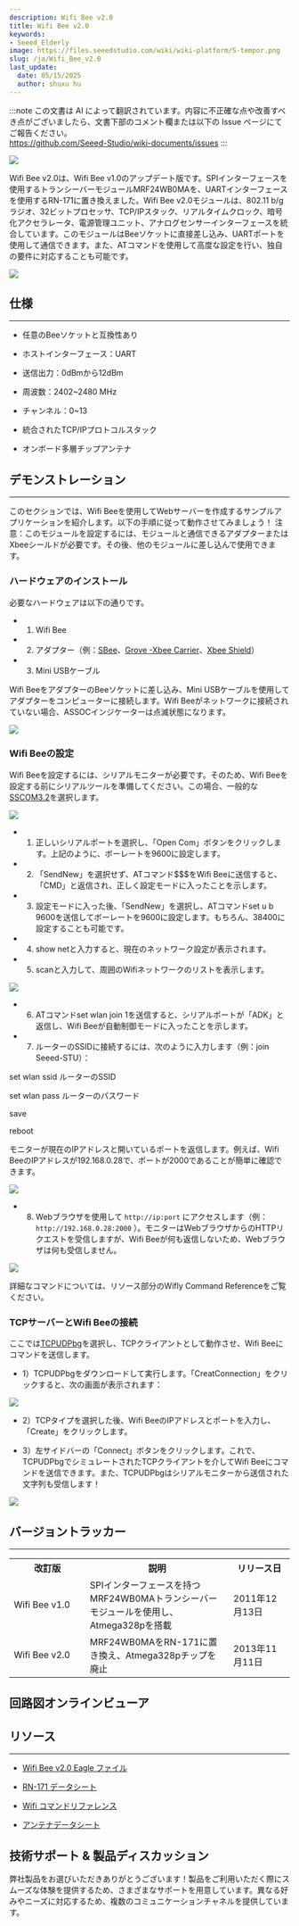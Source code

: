 ```yaml
---
description: Wifi Bee v2.0
title: Wifi Bee v2.0
keywords:
- Seeed_Elderly
image: https://files.seeedstudio.com/wiki/wiki-platform/S-tempor.png
slug: /ja/Wifi_Bee_v2.0
last_update:
  date: 05/15/2025
  author: shuxu hu
---
```

:::note
この文書は AI によって翻訳されています。内容に不正確な点や改善すべき点がございましたら、文書下部のコメント欄または以下の Issue ページにてご報告ください。  
https://github.com/Seeed-Studio/wiki-documents/issues
:::

![](https://files.seeedstudio.com/wiki/Wifi_Bee_v2.0/img/Wifi_bee_v2_01.jpg)

Wifi Bee v2.0は、Wifi Bee v1.0のアップデート版です。SPIインターフェースを使用するトランシーバーモジュールMRF24WB0MAを、UARTインターフェースを使用するRN-171に置き換えました。Wifi Bee v2.0モジュールは、802.11 b/gラジオ、32ビットプロセッサ、TCP/IPスタック、リアルタイムクロック、暗号化アクセラレータ、電源管理ユニット、アナログセンサーインターフェースを統合しています。このモジュールはBeeソケットに直接差し込み、UARTポートを使用して通信できます。また、ATコマンドを使用して高度な設定を行い、独自の要件に対応することも可能です。

[![](https://files.seeedstudio.com/wiki/Seeed-WiKi/docs/images/300px-Get_One_Now_Banner-ragular.png)](https://www.seeedstudio.com/Wifi-Bee-v2.0-p-1637.html)

##  仕様
---
*   任意のBeeソケットと互換性あり

*   ホストインターフェース：UART

*   送信出力：0dBmから12dBm

*   周波数：2402~2480 MHz

*   チャンネル：0~13

*   統合されたTCP/IPプロトコルスタック

*   オンボード多層チップアンテナ

##  デモンストレーション
---
このセクションでは、Wifi Beeを使用してWebサーバーを作成するサンプルアプリケーションを紹介します。以下の手順に従って動作させてみましょう！
注意：このモジュールを設定するには、モジュールと通信できるアダプターまたはXbeeシールドが必要です。その後、他のモジュールに差し込んで使用できます。

###  ハードウェアのインストール

必要なハードウェアは以下の通りです。

*   1) Wifi Bee

*   2) アダプター（例：[SBee](https://www.seeedstudio.com/depot/xbee-shield-v20-p-1375.html?cPath=98_16Uart)、[Grove -Xbee Carrier](https://www.seeedstudio.com/depot/grove-xbee-carrier-p-905.html?cPath=98_16)、[Xbee Shield](https://www.seeedstudio.com/depot/xbee-shield-v20-p-1375.html?cPath=98_16)）

*   3) Mini USBケーブル

Wifi BeeをアダプターのBeeソケットに差し込み、Mini USBケーブルを使用してアダプターをコンピューターに接続します。Wifi Beeがネットワークに接続されていない場合、ASSOCインジケーターは点滅状態になります。

![](https://files.seeedstudio.com/wiki/Wifi_Bee_v2.0/img/Wifi_Beev2.0.jpg)

###  Wifi Beeの設定

Wifi Beeを設定するには、シリアルモニターが必要です。そのため、Wifi Beeを設定する前にシリアルツールを準備してください。この場合、一般的な[SSCOM3.2](https://files.seeedstudio.com/wiki/Wifi_Bee_v2.0/res/Sscom32E.zip)を選択します。

![](https://files.seeedstudio.com/wiki/Wifi_Bee_v2.0/img/Serial_Tool.png)

*   1) 正しいシリアルポートを選択し、「Open Com」ボタンをクリックします。上記のように、ボーレートを9600に設定します。

*   2) 「SendNew」を選択せず、ATコマンド$$$をWifi Beeに送信すると、「CMD」と返信され、正しく設定モードに入ったことを示します。

*   3) 設定モードに入った後、「SendNew」を選択し、ATコマンドset u b 9600を送信してボーレートを9600に設定します。もちろん、38400に設定することも可能です。

*   4) show netと入力すると、現在のネットワーク設定が表示されます。

*   5) scanと入力して、周囲のWifiネットワークのリストを表示します。

![](https://files.seeedstudio.com/wiki/Wifi_Bee_v2.0/img/Serial_Tool_Scan_net.png)

*   6) ATコマンドset wlan join 1を送信すると、シリアルポートが「ADK」と返信し、Wifi Beeが自動制御モードに入ったことを示します。

*   7) ルーターのSSIDに接続するには、次のように入力します（例：join Seeed-STU）：

set wlan ssid ルーターのSSID

set wlan pass ルーターのパスワード

save

reboot

モニターが現在のIPアドレスと開いているポートを返信します。例えば、Wifi BeeのIPアドレスが192.168.0.28で、ポートが2000であることが簡単に確認できます。

![](https://files.seeedstudio.com/wiki/Wifi_Bee_v2.0/img/Join_network.png)

*   8) Webブラウザを使用して `http://ip:port` にアクセスします（例：`http://192.168.0.28:2000` ）。モニターはWebブラウザからのHTTPリクエストを受信しますが、Wifi Beeが何も返信しないため、Webブラウザは何も受信しません。

![](https://files.seeedstudio.com/wiki/Wifi_Bee_v2.0/img/Web_access.png)

詳細なコマンドについては、リソース部分のWifly Command Referenceをご覧ください。

###  TCPサーバーとWifi Beeの接続

ここでは[TCPUDPbg](https://files.seeedstudio.com/wiki/Wifi_Bee_v2.0/res/TCPUDPDbg.zip)を選択し、TCPクライアントとして動作させ、Wifi Beeにコマンドを送信します。

*   1）TCPUDPbgをダウンロードして実行します。「CreatConnection」をクリックすると、次の画面が表示されます：

![](https://files.seeedstudio.com/wiki/Wifi_Bee_v2.0/img/TCPUDPTool.png)

*   2）TCPタイプを選択した後、Wifi BeeのIPアドレスとポートを入力し、「Create」をクリックします。

*   3）左サイドバーの「Connect」ボタンをクリックします。これで、TCPUDPbgでシミュレートされたTCPクライアントを介してWifi Beeにコマンドを送信できます。また、TCPUDPbgはシリアルモニターから送信された文字列も受信します！

![](https://files.seeedstudio.com/wiki/Wifi_Bee_v2.0/img/Communication.png)

## バージョントラッカー
---
<table>
<tr>
<th>改訂版</th>
<th>説明</th>
<th>リリース日</th>
</tr>
<tr>
<td width="300px">Wifi Bee v1.0</td>
<td width="500px">SPIインターフェースを持つMRF24WB0MAトランシーバーモジュールを使用し、Atmega328pを搭載</td>
<td width="200px">2011年12月13日</td>
</tr>
<tr>
<td width="300px">Wifi Bee v2.0</td>
<td width="500px">MRF24WB0MAをRN-171に置き換え、Atmega328pチップを廃止</td>
<td width="200px">2013年11月11日</td>
</tr>
</table>

## 回路図オンラインビューア

<div className="altium-ecad-viewer" data-project-src="https://files.seeedstudio.com/wiki/Wifi_Bee_v2.0/res/Wifi_Bee_v2.0_Eagle_File.zip" style={{borderRadius: '0px 0px 4px 4px', height: 500, borderStyle: 'solid', borderWidth: 1, borderColor: 'rgb(241, 241, 241)', overflow: 'hidden', maxWidth: 1280, maxHeight: 700, boxSizing: 'border-box'}}>
</div>

## リソース
---
*   [Wifi Bee v2.0 Eagle ファイル](https://files.seeedstudio.com/wiki/Wifi_Bee_v2.0/res/Wifi_Bee_v2.0_Eagle_File.zip)

*   [RN-171 データシート](https://files.seeedstudio.com/wiki/Wifi_Bee_v2.0/res/WiFly-RN-171.pdf)

*   [Wifi コマンドリファレンス](https://files.seeedstudio.com/wiki/Wifi_Bee_v2.0/res/WiFly-RN-UM.pdf)

*   [アンテナデータシート](https://files.seeedstudio.com/wiki/Wifi_Bee_v2.0/res/Antenna_Datasheet.pdf)

## 技術サポート & 製品ディスカッション

弊社製品をお選びいただきありがとうございます！製品をご利用いただく際にスムーズな体験を提供するため、さまざまなサポートを用意しています。異なる好みやニーズに対応するため、複数のコミュニケーションチャネルを提供しています。

<div class="button_tech_support_container">
<a href="https://forum.seeedstudio.com/" class="button_forum"></a> 
<a href="https://www.seeedstudio.com/contacts" class="button_email"></a>
</div>

<div class="button_tech_support_container">
<a href="https://discord.gg/eWkprNDMU7" class="button_discord"></a> 
<a href="https://github.com/Seeed-Studio/wiki-documents/discussions/69" class="button_discussion"></a>
</div>